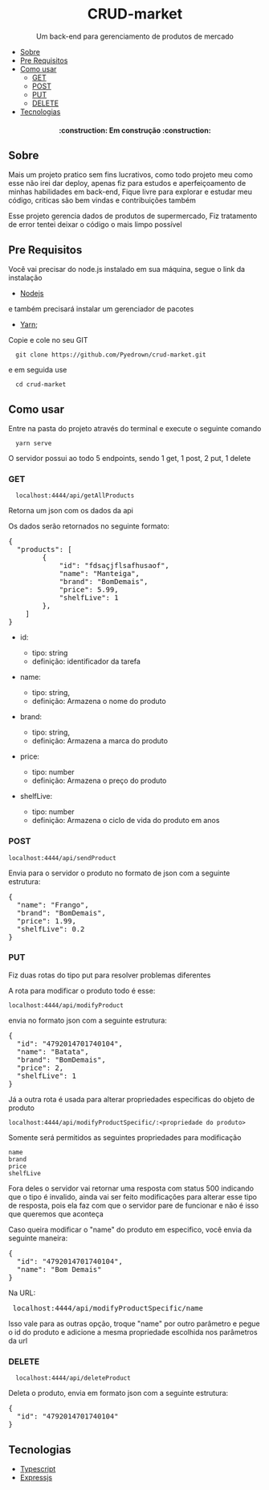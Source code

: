 <h1 align="center">CRUD-market</h1>

<p align="center">Um back-end para gerenciamento de produtos de mercado</p>

* [Sobre](#Sobre)
* [Pre Requisitos](#Pre-requisitos)
* [Como usar](#Como-user)
  * [GET](#GET)
  * [POST](#POST)
  * [PUT](#PUT)
  * [DELETE](#DELETE)
* [Tecnologias](#Tecnologias)

<h4 align="center">
 :construction: Em construção :construction:
</h4>

## Sobre
Mais um projeto pratico sem fins lucrativos, como todo projeto meu como esse não irei dar deploy, apenas fiz para estudos e aperfeiçoamento de minhas habilidades
em back-end, Fique livre para explorar e estudar meu código, criticas são bem vindas e contribuições também 

Esse projeto gerencia dados de produtos de supermercado, Fiz tratamento de error tentei deixar o código o mais limpo possível

## Pre Requisitos
Você vai precisar do node.js instalado em sua máquina, segue o link da instalação

- [Nodejs](https://nodejs.org/en/download/)

e também precisará instalar um gerenciador de pacotes

- [Yarn](https://classic.yarnpkg.com/lang/en/docs/install/#windows-stable);

Copie e cole no seu GIT

```
  git clone https://github.com/Pyedrown/crud-market.git
```
e em seguida use

```
  cd crud-market
```

## Como usar

Entre na pasta do projeto através do terminal e execute o seguinte comando

```
  yarn serve
```

O servidor possui ao todo 5 endpoints, sendo 1 get, 1 post, 2 put, 1 delete

### GET 

```
  localhost:4444/api/getAllProducts
```

Retorna um json com os dados da api

Os dados serão retornados no seguinte formato:

<pre>
{
  "products": [
        {
            "id": "fdsaçjflsafhusaof",
            "name": "Manteiga",
            "brand": "BomDemais",
            "price": 5.99,
            "shelfLive": 1
        },
    ]
}
</pre>

- id: 
    - tipo: string
    - definição: identificador da tarefa

- name:
  - tipo: string,
  - definição: Armazena o nome do produto
  
- brand:
  - tipo: string,
  - definição: Armazena a marca do produto
  
- price:
  - tipo: number
  - definição: Armazena o preço do produto

- shelfLive:
  - tipo: number
  - definição: Armazena o ciclo de vida do produto em anos

### POST

```
localhost:4444/api/sendProduct
```

Envia para o servidor o produto no formato de json com a seguinte estrutura:

<pre>
{
  "name": "Frango",
  "brand": "BomDemais",
  "price": 1.99,
  "shelfLive": 0.2
}
</pre>

### PUT

Fiz duas rotas do tipo put para resolver problemas diferentes

A rota para modificar o produto todo é esse:

```
localhost:4444/api/modifyProduct
```

envia no formato json com a seguinte estrutura:

<pre>
{
  "id": "4792014701740104",
  "name": "Batata",
  "brand": "BomDemais",
  "price": 2,
  "shelfLive": 1
}
</pre>

Já a outra rota é usada para alterar propriedades especificas do objeto de produto

```
localhost:4444/api/modifyProductSpecific/:<propriedade do produto>
```

Somente será permitidos as seguintes propriedades para modificação

```
name
brand
price
shelfLive
```

Fora deles o servidor vai retornar uma resposta com status 500 indicando que o tipo é invalido, ainda
vai ser feito modificações para alterar esse tipo de resposta, pois ela faz com que o servidor pare de funcionar
e não é isso que queremos que aconteça

Caso queira modificar o "name" do produto em especifico, você envia da seguinte maneira:

<pre>
{
  "id": "4792014701740104",
  "name": "Bom Demais"
}
</pre>

Na URL:

<pre>
 localhost:4444/api/modifyProductSpecific/name
</pre>

Isso vale para as outras opção, troque "name" por outro parâmetro e pegue o id do produto e adicione a mesma propriedade escolhida nos parâmetros da url

### DELETE

```
  localhost:4444/api/deleteProduct
```

Deleta o produto, envia em formato json com a seguinte estrutura:

<pre>
{
  "id": "4792014701740104"
}
</pre>

## Tecnologias

- [Typescript](https://www.typescriptlang.org)
- [Expressjs](https://expressjs.com/pt-br/)
